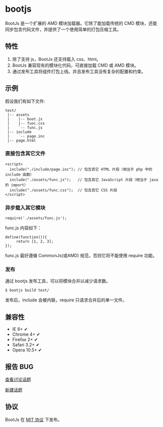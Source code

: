 bootjs
======

BootJs 是一个扩展的 AMD 模块加载器。它除了能加载传统的 CMD 模块，还能同步包含代码文件，并提供了一个使用简单的打包压缩工具。

## 特性

1. 除了支持 js，BootJs 还支持载入 css、html。
2. BootJs 兼容现有的模块化代码，可直接加载 CMD 或 AMD 模块。
3. 通过发布工具将组件打包上线。并且发布工具没有复杂的配置和约束。

## 示例

假设我们有如下文件:
    
    test/
     |-- assets
     |    |-- boot.js
     |    |-- func.css
     |    `-- func.js
     |-- include
     |    `-- page.inc
     |-- page.html
    
### 直接包含其它文件

    <script>
      include("./include/page.inc"); // 包含其它 HTML 片段（相当于 php 中的 include 函数）
      include("./assets/func.js");   // 包含其它 JavaScript 片段（相当于 java 的 import）
      include("./assets/func.css");  // 包含其它 CSS 片段
    </script>

### 异步载入其它模块

    require('./assets/func.js');
    
func.js 内容如下：

    define(function()){
         return [1, 2, 3];
    });
    
func.js 最好遵循 CommonJs(或AMD) 规范，否则它将不能使用 require 功能。

### 发布

通过 bootjs 发布工具，可以将模块合并以减少请求数。

    $ bootjs build test/
    
发布后，include 会被内联，require 只请求合并后的单一文件。

## 兼容性

- IE 6+             ✔
- Chrome 4+         ✔
- Firefox 2+        ✔
- Safari 3.2+       ✔
- Opera 10.5+       ✔

## 报告 BUG

[查看讨论话题](https://github.com/bootjs/bootjs/issues)

[新建话题](https://github.com/bootjs/bootjs/issues/new)

## 协议

BootJs 在 [MIT 协议](http://seajs.org/LICENSE.md) 下发布。


